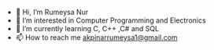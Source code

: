 - 👋 Hi, I’m Rumeysa Nur
- 👀 I’m interested in Computer Programming and Electronics
- 🌱 I’m currently learning C, C++ ,C# and SQL
- 📫 How to reach me akpinarrumeysa1@gmail.com

<!---
rakpinar/rakpinar is a ✨ special ✨ repository because its `README.md` (this file) appears on your GitHub profile.
You can click the Preview link to take a look at your changes.
--->
